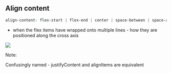 ## Align content
```css
align-content: flex-start | flex-end | center | space-between | space-around | stretch;
```

- when the flex items have wrapped onto multiple lines - how they are positioned along the cross axis

![](images/alignContent.svg)


Note:

Confusingly named - justifyContent and alignItems are equivalent
